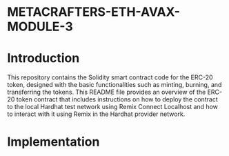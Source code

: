 # METACRAFTERS-ETH-AVAX-MODULE-3

# Introduction
This repository contains the Solidity smart contract code for the ERC-20 token, designed with the basic functionalities such as minting, burning, and transferring the tokens.
This README file provides an overview of the ERC-20 token contract that includes instructions on how to deploy the contract to the local Hardhat test network using Remix Connect Localhost and how to interact with it using Remix in the Hardhat provider network.

# Implementation

